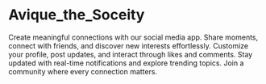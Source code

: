 # Avique_the_Soceity
Create meaningful connections with our social media app. Share moments, connect with friends, and discover new interests effortlessly. Customize your profile, post updates, and interact through likes and comments. Stay updated with real-time notifications and explore trending topics. Join a community where every connection matters.
